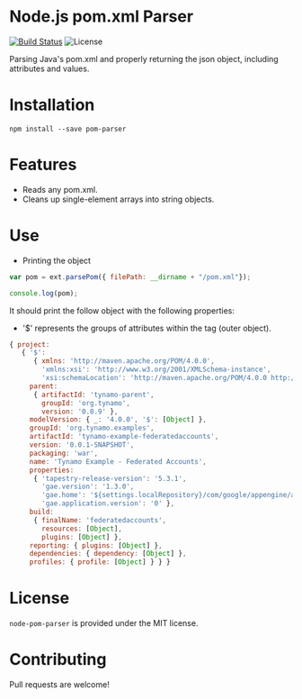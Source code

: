 Node.js pom.xml Parser
=======

[![Build Status](https://travis-ci.org/marcellodesales/node-pom-parser.svg)](https://travis-ci.org/marcellodesales/node-pom-parser) ![License](https://img.shields.io/badge/license-MIT-lightgray.svg)

Parsing Java's pom.xml and properly returning the json object, including attributes and values.

Installation
======

```
npm install --save pom-parser
```
Features
======

* Reads any pom.xml.
* Cleans up single-element arrays into string objects.

Use
=====

* Printing the object

```js
var pom = ext.parsePom({ filePath: __dirname + "/pom.xml"});

console.log(pom);
```

It should print the follow object with the following properties:

* '$' represents the groups of attributes within the tag (outer object).

```js
{ project: 
   { '$': 
      { xmlns: 'http://maven.apache.org/POM/4.0.0',
        'xmlns:xsi': 'http://www.w3.org/2001/XMLSchema-instance',
        'xsi:schemaLocation': 'http://maven.apache.org/POM/4.0.0 http://maven.apache.org/maven-v4_0_0.xsd' },
     parent: 
      { artifactId: 'tynamo-parent',
        groupId: 'org.tynamo',
        version: '0.0.9' },
     modelVersion: { _: '4.0.0', '$': [Object] },
     groupId: 'org.tynamo.examples',
     artifactId: 'tynamo-example-federatedaccounts',
     version: '0.0.1-SNAPSHOT',
     packaging: 'war',
     name: 'Tynamo Example - Federated Accounts',
     properties: 
      { 'tapestry-release-version': '5.3.1',
        'gae.version': '1.3.0',
        'gae.home': '${settings.localRepository}/com/google/appengine/appengine-api-1.0-sdk/${gae.version}/appengine-java-sdk-${gae.version}',
        'gae.application.version': '0' },
     build: 
      { finalName: 'federatedaccounts',
        resources: [Object],
        plugins: [Object] },
     reporting: { plugins: [Object] },
     dependencies: { dependency: [Object] },
     profiles: { profile: [Object] } } }
```

License
==========

`node-pom-parser` is provided under the MIT license.

Contributing
=======

Pull requests are welcome!
